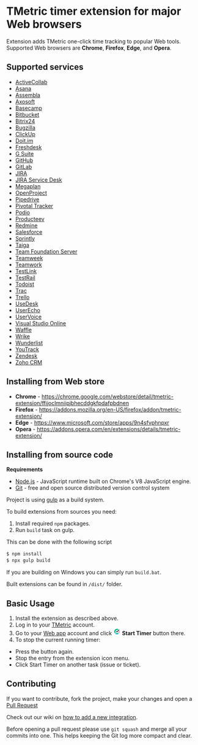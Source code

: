 # TMetric timer extension for major Web browsers
Extension adds TMetric one-click time tracking to popular Web tools. Supported
Web browsers are **Chrome**, **Firefox**, **Edge**, and **Opera**.

## Supported services
* [ActiveCollab](https://activecollab.com/)
* [Asana](https://asana.com)
* [Assembla](https://www.assembla.com)
* [Axosoft](https://www.axosoft.com)
* [Basecamp](https://basecamp.com)
* [Bitbucket](https://bitbucket.org)
* [Bitrix24](https://www.bitrix24.com)
* [Bugzilla](https://www.bugzilla.org)
* [ClickUp](https://clickup.com)
* [Doit.im](https://doit.im)
* [Freshdesk](https://freshdesk.com)
* [G Suite](https://gsuite.google.com)
* [GitHub](https://github.com)
* [GitLab](https://gitlab.com)
* [JIRA](https://www.atlassian.com/software/jira)
* [JIRA Service Desk](https://www.atlassian.com/software/jira/service-desk)
* [Megaplan](https://megaplan.ru)
* [OpenProject](https://www.openproject.org)
* [Pipedrive](https://www.pipedrive.com)
* [Pivotal Tracker](https://www.pivotaltracker.com)
* [Podio](https://podio.com)
* [Producteev](https://www.producteev.com)
* [Redmine](https://www.redmine.org)
* [Salesforce](https://www.salesforce.com)
* [Sprintly](https://sprint.ly)
* [Taiga](https://taiga.io)
* [Team Foundation Server](https://www.visualstudio.com/tfs/)
* [Teamweek](https://teamweek.com)
* [Teamwork](https://www.teamwork.com)
* [TestLink](http://testlink.org)
* [TestRail](http://www.gurock.com/testrail/)
* [Todoist](https://todoist.com)
* [Trac](https://trac.edgewall.org)
* [Trello](https://trello.com)
* [UseDesk](https://usedesk.com/)
* [UserEcho](https://userecho.com)
* [UserVoice](https://www.uservoice.com)
* [Visual Studio Online](https://www.visualstudio.com)
* [Waffle](https://waffle.io)
* [Wrike](https://www.wrike.com)
* [Wunderlist](https://www.wunderlist.com)
* [YouTrack](https://www.jetbrains.com/youtrack)
* [Zendesk](https://www.zendesk.com)
* [Zoho CRM](https://www.zoho.com/crm)

## Installing from Web store
* **Chrome** -  https://chrome.google.com/webstore/detail/tmetric-extension/ffijoclmniipjbhecddgkfpdafpbdnen
* **Firefox** - https://addons.mozilla.org/en-US/firefox/addon/tmetric-extension/
* **Edge** - https://www.microsoft.com/store/apps/9n4sfvphnpxr
* **Opera** - https://addons.opera.com/en/extensions/details/tmetric-extension/

## Installing from source code
**Requirements**
 - [Node.js](https://nodejs.org) - JavaScript runtime built on Chrome's V8 JavaScript engine.
 - [Git](https://git-scm.com) - free and open source distributed version control system

Project is using [gulp](https://gulpjs.com/) as a build system.

To build extensions from sources you need:
1. Install required `npm` packages.
2. Run `build` task on gulp.

This can be done with the following script
```sh
$ npm install
$ npx gulp build
```

If you are building on Windows you can simply run `build.bat`.

Built extensions can be found in `/dist/` folder.

## Basic Usage
1. Install the extension as described above.
2. Log in to your [TMetric](https;//tmetric.com) account.
3. Go to your [Web app](#supported-services) account and click
![TMetric Logo](/src/images/active19.png) **Start Timer** button there.
4. To stop the current running timer:
  * Press the button again.
  * Stop the entry from the extension icon menu.
  * Click Start Timer on another task (issue or ticket).

## Contributing
If you want to contribute, fork the project, make your changes and open a
[Pull Request](https://help.github.com/articles/creating-a-pull-request/)

Check out our wiki on
[how to add a new integration](https://github.com/DevartSoftware/tmetric-plugins/wiki/How-To:-Add-New-Integration).

Before opening a pull request please use `git squash` and merge all your commits
into one. This helps keeping the Git log more compact and clear.
